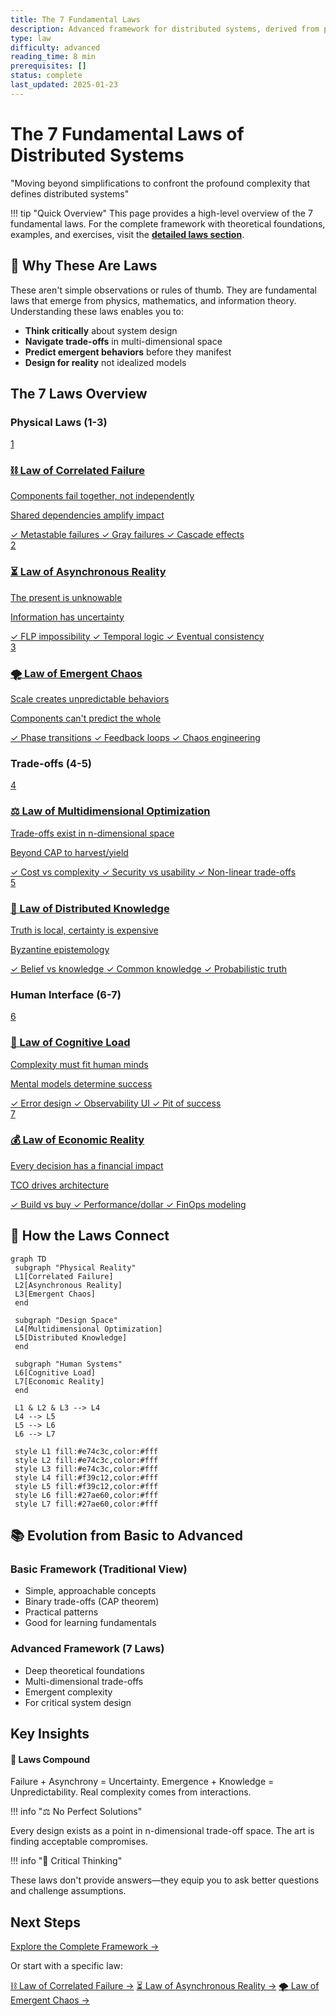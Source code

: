 ```yaml
---
title: The 7 Fundamental Laws
description: Advanced framework for distributed systems, derived from physics, mathematics, and complexity theory
type: law
difficulty: advanced
reading_time: 8 min
prerequisites: []
status: complete
last_updated: 2025-01-23
---
```


# The 7 Fundamental Laws of Distributed Systems

<p class="hero-quote">"Moving beyond simplifications to confront the profound complexity that defines distributed systems"</p>

!!! tip "Quick Overview"
 This page provides a high-level overview of the 7 fundamental laws. For the complete framework with theoretical foundations, examples, and exercises, visit the **[detailed laws section](/part1-axioms/)**.

## 🌌 Why These Are Laws

These aren't simple observations or rules of thumb. They are fundamental laws that emerge from physics, mathematics, and information theory. Understanding these laws enables you to:

- **Think critically** about system design
- **Navigate trade-offs** in multi-dimensional space
- **Predict emergent behaviors** before they manifest
- **Design for reality** not idealized models

## The 7 Laws Overview

<h3>Physical Laws (1-3)</h3>
 <div class="grid">
 <a href="../part1-axioms/law1-failure/index.md" class="law-card law-1">
 <div class="law-number">1
 <h3>⛓️ Law of Correlated Failure</h3>
 <p class="law-principle">Components fail together, not independently</p>
 <p class="law-impact">Shared dependencies amplify impact</p>
 <div class="law-examples">
 <span>✓ Metastable failures</span>
 <span>✓ Gray failures</span>
 <span>✓ Cascade effects</span>
 </div>
 </a>

 <a href="../part1-axioms/law2-asynchrony/index.md" class="law-card law-2">
 2
 <h3>⏳ Law of Asynchronous Reality</h3>
 <p class="law-principle">The present is unknowable</p>
 <p class="law-impact">Information has uncertainty</p>
 <div class="law-examples">
 <span>✓ FLP impossibility</span>
 <span>✓ Temporal logic</span>
 <span>✓ Eventual consistency</span>
 </div>
 </a>

 <a href="../part1-axioms/law3-emergence/index.md" class="law-card law-3">
 3
 <h3>🌪️ Law of Emergent Chaos</h3>
 <p class="law-principle">Scale creates unpredictable behaviors</p>
 <p class="law-impact">Components can't predict the whole</p>
 <div class="law-examples">
 <span>✓ Phase transitions</span>
 <span>✓ Feedback loops</span>
 <span>✓ Chaos engineering</span>
 </div>
 </a>
 </div>

 <h3>Trade-offs (4-5)</h3>
 <div class="grid">
 <a href="../part1-axioms/law4-tradeoffs/index.md" class="law-card law-4">
 <div class="law-number">4</div>
 <h3>⚖️ Law of Multidimensional Optimization</h3>
 <p class="law-principle">Trade-offs exist in n-dimensional space</p>
 <p class="law-impact">Beyond CAP to harvest/yield</p>
 <div class="law-examples">
 <span>✓ Cost vs complexity</span>
 <span>✓ Security vs usability</span>
 <span>✓ Non-linear trade-offs</span>
 </div>
 </a>

 <a href="../part1-axioms/law5-epistemology/index.md" class="law-card law-5">
 5
 <h3>🧠 Law of Distributed Knowledge</h3>
 <p class="law-principle">Truth is local, certainty is expensive</p>
 <p class="law-impact">Byzantine epistemology</p>
 <div class="law-examples">
 <span>✓ Belief vs knowledge</span>
 <span>✓ Common knowledge</span>
 <span>✓ Probabilistic truth</span>
 </div>
 </a>
 </div>

 <h3>Human Interface (6-7)</h3>
 <div class="grid">
 <a href="../part1-axioms/law6-human-api/index.md" class="law-card law-6">
 <div class="law-number">6</div>
 <h3>🤯 Law of Cognitive Load</h3>
 <p class="law-principle">Complexity must fit human minds</p>
 <p class="law-impact">Mental models determine success</p>
 <div class="law-examples">
 <span>✓ Error design</span>
 <span>✓ Observability UI</span>
 <span>✓ Pit of success</span>
 </div>
 </a>

 <a href="../part1-axioms/law7-economics/index.md" class="law-card law-7">
 7
 <h3>💰 Law of Economic Reality</h3>
 <p class="law-principle">Every decision has a financial impact</p>
 <p class="law-impact">TCO drives architecture</p>
 <div class="law-examples">
 <span>✓ Build vs buy</span>
 <span>✓ Performance/dollar</span>
 <span>✓ FinOps modeling</span>
 </div>
 </a>
 </div>
</div>

## 🔗 How the Laws Connect

```mermaid
graph TD
 subgraph "Physical Reality"
 L1[Correlated Failure]
 L2[Asynchronous Reality]
 L3[Emergent Chaos]
 end
 
 subgraph "Design Space"
 L4[Multidimensional Optimization]
 L5[Distributed Knowledge]
 end
 
 subgraph "Human Systems"
 L6[Cognitive Load]
 L7[Economic Reality]
 end
 
 L1 & L2 & L3 --> L4
 L4 --> L5
 L5 --> L6
 L6 --> L7
 
 style L1 fill:#e74c3c,color:#fff
 style L2 fill:#e74c3c,color:#fff
 style L3 fill:#e74c3c,color:#fff
 style L4 fill:#f39c12,color:#fff
 style L5 fill:#f39c12,color:#fff
 style L6 fill:#27ae60,color:#fff
 style L7 fill:#27ae60,color:#fff
```

## 📚 Evolution from Basic to Advanced

### Basic Framework (Traditional View)
- Simple, approachable concepts
- Binary trade-offs (CAP theorem)
- Practical patterns
- Good for learning fundamentals

### Advanced Framework (7 Laws)
- Deep theoretical foundations
- Multi-dimensional trade-offs
- Emergent complexity
- For critical system design

## Key Insights

<div class="grid">
 <div class="insight-box">
 <h4>🔄 Laws Compound</h4>
 <p>Failure + Asynchrony = Uncertainty. Emergence + Knowledge = Unpredictability. Real complexity comes from interactions.</p>
 </div>
 
 !!! info "⚖️ No Perfect Solutions"
 <p>Every design exists as a point in n-dimensional trade-off space. The art is finding acceptable compromises.</p>
 
 !!! info "🎯 Critical Thinking"
 <p>These laws don't provide answers—they equip you to ask better questions and challenge assumptions.</p>
</div>

## Next Steps

<a href="../part1-axioms/index.md" class="primary-cta">
 Explore the Complete Framework →
 </a>
 
 <div class="alternative-paths">
 <p>Or start with a specific law:</p>
 <a href="../part1-axioms/law1-failure/index.md">⛓️ Law of Correlated Failure →</a>
 <a href="../part1-axioms/law2-asynchrony/index.md">⏳ Law of Asynchronous Reality →</a>
 <a href="../part1-axioms/law3-emergence/index.md">🌪️ Law of Emergent Chaos →</a>
</div>

